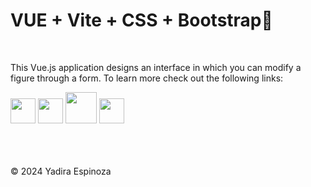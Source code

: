 # VUE + Vite + CSS + Bootstrap👋  
<br>

This Vue.js application designs an interface in which you can modify a figure through a form. To learn more check out the following links:

[<img src="https://upload.wikimedia.org/wikipedia/commons/f/f1/Vue.png" height="40">](https://vuejs.org/)
[<img src="https://upload.wikimedia.org/wikipedia/commons/f/f1/Vitejs-logo.svg" height="40">](https://vitejs.dev/)
[<img src="https://upload.wikimedia.org/wikipedia/commons/d/d5/CSS3_logo_and_wordmark.svg" height="50">](https://www.w3schools.com/css/)
[<img src="https://upload.wikimedia.org/wikipedia/commons/b/b2/Bootstrap_logo.svg" height="40">](https://getbootstrap.com/)
<br>
<br>


<br>
<br>
<div class="footer">
  &copy; 2024 Yadira Espinoza
</div>
